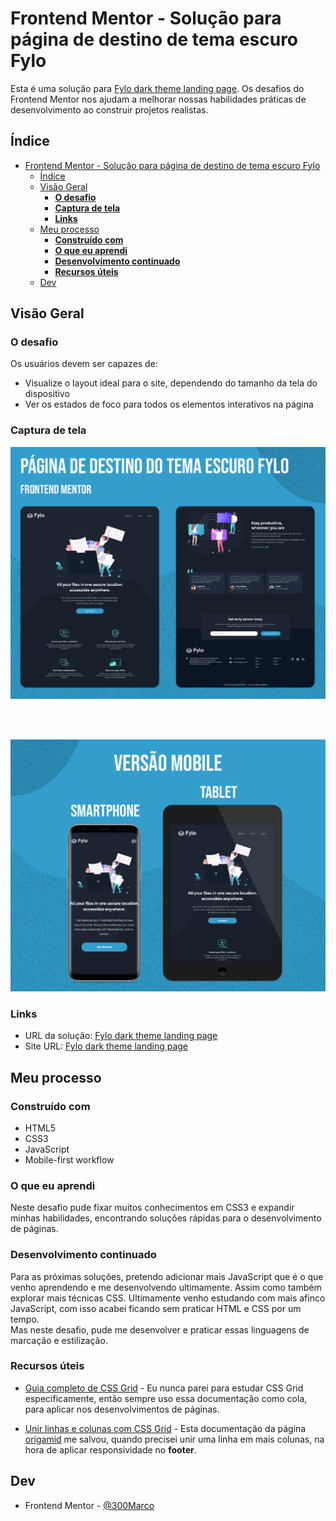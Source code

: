 # Frontend Mentor - Solução para página de destino de tema escuro Fylo

Esta é uma solução para [Fylo dark theme landing page](https://www.frontendmentor.io/challenges/fylo-dark-theme-landing-page-5ca5f2d21e82137ec91a50fd). Os desafios do Frontend Mentor nos ajudam a melhorar nossas habilidades práticas de desenvolvimento ao construir projetos realistas. 

## Índice

- [Frontend Mentor - Solução para página de destino de tema escuro Fylo](#frontend-mentor---solução-para-página-de-destino-de-tema-escuro-fylo)
  - [Índice](#índice)
  - [Visão Geral](#visão-geral)
    - [**O desafio**](#o-desafio)
    - [**Captura de tela**](#captura-de-tela)
    - [**Links**](#links)
  - [Meu processo](#meu-processo)
    - [**Construído com**](#construído-com)
    - [**O que eu aprendi**](#o-que-eu-aprendi)
    - [**Desenvolvimento continuado**](#desenvolvimento-continuado)
    - [**Recursos úteis**](#recursos-úteis)
  - [Dev](#dev)

## Visão Geral

### **O desafio**

Os usuários devem ser capazes de:

- Visualize o layout ideal para o site, dependendo do tamanho da tela do dispositivo
- Ver os estados de foco para todos os elementos interativos na página

### **Captura de tela**


![Page - Web](./github/home-page.png)

<br><br>

![Page - Mobile](./github/mobile.png)

### **Links**

- URL da solução: [Fylo dark theme landing page](https://www.frontendmentor.io/challenges/fylo-dark-theme-landing-page-5ca5f2d21e82137ec91a50fd)
- Site URL: [Fylo dark theme landing page](https://fylo-solution.netlify.app/)

## Meu processo

### **Construído com**

- HTML5
- CSS3
- JavaScript
- Mobile-first workflow

### **O que eu aprendi**

Neste desafio pude fixar muitos conhecimentos em CSS3 e expandir minhas habilidades, encontrando soluções rápidas para o desenvolvimento de páginas.


### **Desenvolvimento continuado**

Para as próximas soluções, pretendo adicionar mais JavaScript que é o que venho aprendendo e me desenvolvendo ultimamente. Assim como também explorar mais técnicas CSS. Ultimamente venho estudando com mais afinco JavaScript, com isso acabei ficando sem praticar HTML e CSS por um tempo.<br>
Mas neste desafio, pude me desenvolver e praticar essas linguagens de marcação e estilização.

### **Recursos úteis**

- [Guia completo de CSS Grid](https://css-tricks.com/snippets/css/complete-guide-grid/) - Eu nunca parei para estudar CSS Grid especificamente, então sempre uso essa documentação como cola, para aplicar nos desenvolvimentos de páginas.

- [Unir linhas e colunas com CSS Grid](https://www.origamid.com/projetos/css-grid-layout-guia-completo/#grid-template-areas) - Esta documentação da página [origamid](https://www.origamid.com/) me salvou, quando precisei unir uma linha em mais colunas, na hora de aplicar responsividade no **footer**.

## Dev

- Frontend Mentor - [@300Marco](https://www.frontendmentor.io/profile/300Marco)
